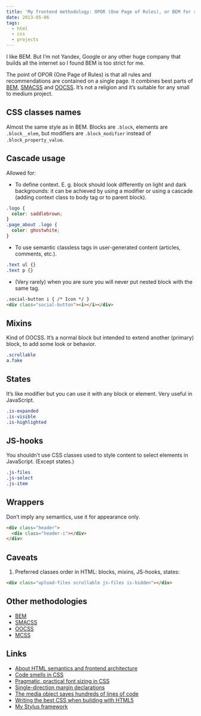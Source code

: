 ```yaml
---
title: 'My frontend methodology: OPOR (One Page of Rules), or BEM for small sites'
date: 2013-05-06
tags:
  - html
  - css
  - projects
---
```


I like BEM. But I’m not Yandex, Google or any other huge company that builds all the internet so I found BEM is too strict for me.

The point of OPOR (One Page of Rules) is that all rules and recommendations are contained on a single page. It combines best parts of [BEM](https://en.bem.info/), [SMACSS](https://smacss.com/) and [OOCSS](https://www.smashingmagazine.com/2011/12/an-introduction-to-object-oriented-css-oocss/). It’s not a religion and it’s suitable for any small to medium project.

## CSS classes names

Almost the same style as in BEM. Blocks are `.block`, elements are `.block__elem`, but modifiers are `.block_modifier` instead of `.block_property_value`.

## Cascade usage

Allowed for:

- To define context. E. g. block should look differently on light and dark backgrounds: it can be achieved by using a modifier or using a cascade (adding context class to body tag or to parent block).

```css
.logo {
  color: saddlebrown;
}
.page_about .logo {
  color: ghostwhite;
}
```

- To use semantic classless tags in user-generated content (articles, comments, etc.).

<!-- prettier-ignore -->
```css
.text ul {}
.text p {}
```

- (Very rarely) when you are sure you will never put nested block with the same tag.

```html
.social-button i { /* Icon */ }
<div class="social-button"><i></i></div>
```

## Mixins

Kind of OOCSS. It’s a normal block but intended to extend another (primary) block, to add some look or behavior.

<!-- prettier-ignore -->
```css
.scrollable
a.fake
```

## States

It’s like modifier but you can use it with any block or element. Very useful in JavaScript.

<!-- prettier-ignore -->
```css
.is-expanded
.is-visible
.is-highlighted
```

## JS-hooks

You shouldn’t use CSS classes used to style content to select elements in JavaScript. (Except states.)

<!-- prettier-ignore -->
```css
.js-files
.js-select
.js-item
```

## Wrappers

Don’t imply any semantics, use it for appearance only.

```html
<div class="header">
  <div class="header-i"></div>
</div>
```

## Caveats

1. Preferred classes order in HTML: blocks, mixins, JS-hooks, states:

```html
<div class="upload-files scrollable js-files is-hidden"></div>
```

## Other methodologies

- [BEM](https://en.bem.info/)
- [SMACSS](https://smacss.com/)
- [OOCSS](https://www.smashingmagazine.com/2011/12/an-introduction-to-object-oriented-css-oocss/)
- [MCSS](https://github.com/operatino/MCSS)

## Links

- [About HTML semantics and frontend architecture](http://nicolasgallagher.com/about-html-semantics-front-end-architecture/)
- [Code smells in CSS](https://csswizardry.com/2012/11/code-smells-in-css/)
- [Pragmatic, practical font sizing in CSS](https://csswizardry.com/2012/02/pragmatic-practical-font-sizing-in-css/)
- [Single-direction margin declarations](https://csswizardry.com/2012/06/single-direction-margin-declarations/)
- [The media object saves hundreds of lines of code](http://www.stubbornella.org/content/2010/06/25/the-media-object-saves-hundreds-of-lines-of-code/)
- [Writing the best CSS when building with HTML5](https://toddmotto.com/writing-the-best-css-when-building-with-html5/)
- [My Stylus framework](https://github.com/tamiadev/tamia)
